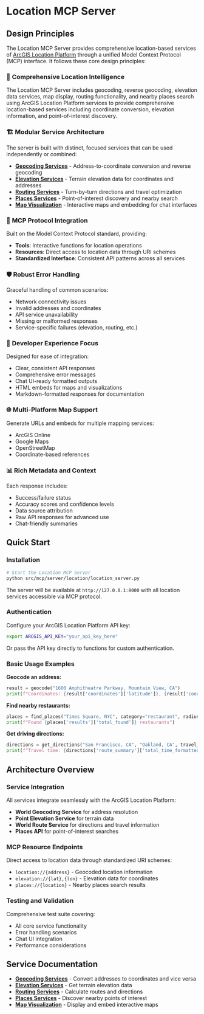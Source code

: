 # Location MCP Server

## Design Principles

The Location MCP Server provides comprehensive location-based services of [ArcGIS Location Platform](https://location.arcgis.com/) through a unified Model Context Protocol (MCP) interface. It follows these core design principles:

### 🎯 **Comprehensive Location Intelligence**
The Location MCP Server includes geocoding, reverse geocoding, elevation data services, map display, routing functionality, and nearby places search using ArcGIS Location Platform services to provide comprehensive location-based services including coordinate conversion, elevation information, and point-of-interest discovery.

### 🏗️ **Modular Service Architecture**
The server is built with distinct, focused services that can be used independently or combined:

- **[Geocoding Services](./geocoding.md)** - Address-to-coordinate conversion and reverse geocoding
- **[Elevation Services](./elevation.md)** - Terrain elevation data for coordinates and addresses  
- **[Routing Services](./routing.md)** - Turn-by-turn directions and travel optimization
- **[Places Services](./places.md)** - Point-of-interest discovery and nearby search
- **[Map Visualization](./maps.md)** - Interactive maps and embedding for chat interfaces

### 🔌 **MCP Protocol Integration**
Built on the Model Context Protocol standard, providing:
- **Tools**: Interactive functions for location operations
- **Resources**: Direct access to location data through URI schemes
- **Standardized Interface**: Consistent API patterns across all services

### 🛡️ **Robust Error Handling**
Graceful handling of common scenarios:
- Network connectivity issues
- Invalid addresses and coordinates
- API service unavailability
- Missing or malformed responses
- Service-specific failures (elevation, routing, etc.)

### 🚀 **Developer Experience Focus**
Designed for ease of integration:
- Clear, consistent API responses
- Comprehensive error messages
- Chat UI-ready formatted outputs
- HTML embeds for maps and visualizations
- Markdown-formatted responses for documentation

### 🌐 **Multi-Platform Map Support**
Generate URLs and embeds for multiple mapping services:
- ArcGIS Online
- Google Maps
- OpenStreetMap
- Coordinate-based references

### 📊 **Rich Metadata and Context**
Each response includes:
- Success/failure status
- Accuracy scores and confidence levels
- Data source attribution
- Raw API responses for advanced use
- Chat-friendly summaries

## Quick Start

### Installation
```bash
# Start the Location MCP Server
python src/mcp/server/location/location_server.py
```

The server will be available at `http://127.0.0.1:8000` with all location services accessible via MCP protocol.

### Authentication
Configure your ArcGIS Location Platform API key:
```bash
export ARCGIS_API_KEY="your_api_key_here"
```

Or pass the API key directly to functions for custom authentication.

### Basic Usage Examples

**Geocode an address:**
```python
result = geocode("1600 Amphitheatre Parkway, Mountain View, CA")
print(f"Coordinates: {result['coordinates']['latitude']}, {result['coordinates']['longitude']}")
```

**Find nearby restaurants:**
```python
places = find_places("Times Square, NYC", category="restaurant", radius=500)
print(f"Found {places['results']['total_found']} restaurants")
```

**Get driving directions:**
```python
directions = get_directions("San Francisco, CA", "Oakland, CA", travel_mode="driving")
print(f"Travel time: {directions['route_summary']['total_time_formatted']}")
```

## Architecture Overview

### Service Integration
All services integrate seamlessly with the ArcGIS Location Platform:
- **World Geocoding Service** for address resolution
- **Point Elevation Service** for terrain data
- **World Route Service** for directions and travel information  
- **Places API** for point-of-interest searches

### MCP Resource Endpoints
Direct access to location data through standardized URI schemes:
- `location://{address}` - Geocoded location information
- `elevation://{lat},{lon}` - Elevation data for coordinates
- `places://{location}` - Nearby places search results

### Testing and Validation
Comprehensive test suite covering:
- All core service functionality
- Error handling scenarios
- Chat UI integration
- Performance considerations

## Service Documentation

- **[Geocoding Services](./geocoding.md)** - Convert addresses to coordinates and vice versa
- **[Elevation Services](./elevation.md)** - Get terrain elevation data
- **[Routing Services](./routing.md)** - Calculate routes and directions
- **[Places Services](./places.md)** - Discover nearby points of interest
- **[Map Visualization](./maps.md)** - Display and embed interactive maps
